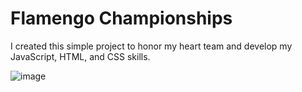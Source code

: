 # Flamengo Championships

 I created this simple project to honor my heart team and develop my JavaScript, HTML, and CSS skills.

![image](https://user-images.githubusercontent.com/72223547/196016461-520c4377-887f-432c-a246-94280d186992.png)


